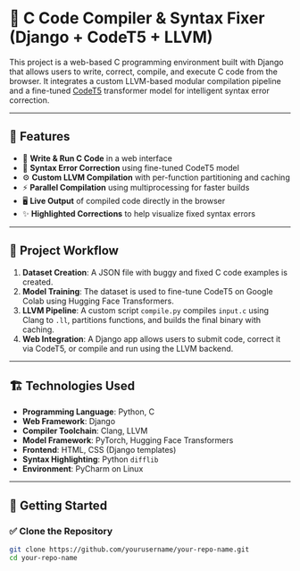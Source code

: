 # 🧠 C Code Compiler & Syntax Fixer (Django + CodeT5 + LLVM)

This project is a web-based C programming environment built with Django that allows users to write, correct, compile, and execute C code from the browser. It integrates a custom LLVM-based modular compilation pipeline and a fine-tuned [CodeT5](https://huggingface.co/Salesforce/codet5-small) transformer model for intelligent syntax error correction.

---

## 🌟 Features

- 🧾 **Write & Run C Code** in a web interface  
- 🧠 **Syntax Error Correction** using fine-tuned CodeT5 model  
- ⚙️ **Custom LLVM Compilation** with per-function partitioning and caching  
- ⚡ **Parallel Compilation** using multiprocessing for faster builds  
- 🖥️ **Live Output** of compiled code directly in the browser  
- ✨ **Highlighted Corrections** to help visualize fixed syntax errors  

---

## 📌 Project Workflow

1. **Dataset Creation**: A JSON file with buggy and fixed C code examples is created.
2. **Model Training**: The dataset is used to fine-tune CodeT5 on Google Colab using Hugging Face Transformers.
3. **LLVM Pipeline**: A custom script `compile.py` compiles `input.c` using Clang to `.ll`, partitions functions, and builds the final binary with caching.
4. **Web Integration**: A Django app allows users to submit code, correct it via CodeT5, or compile and run using the LLVM backend.

---

## 🏗️ Technologies Used

- **Programming Language**: Python, C  
- **Web Framework**: Django  
- **Compiler Toolchain**: Clang, LLVM  
- **Model Framework**: PyTorch, Hugging Face Transformers  
- **Frontend**: HTML, CSS (Django templates)  
- **Syntax Highlighting**: Python `difflib`  
- **Environment**: PyCharm on Linux  

---

## 🚀 Getting Started

### ✅ Clone the Repository

```bash
git clone https://github.com/yourusername/your-repo-name.git
cd your-repo-name
